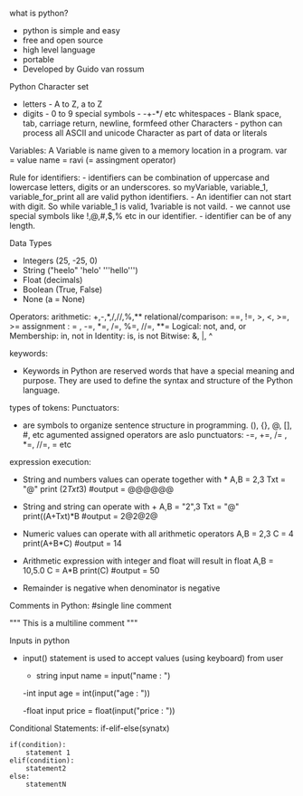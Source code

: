 what is python?
- python is simple and easy
- free and open source
- high level language
- portable
- Developed by Guido van rossum


Python Character set
- letters - A to Z, a to Z
- digits - 0 to 9
special symbols - -+-*/ etc
whitespaces - Blank space, tab, carriage return, newline, formfeed
other Characters - python can process all ASCII and unicode Character as part of data or literals


Variables: 
    A Variable is name given to a memory location in a program.
    var = value
    name = ravi     (= assingment operator)



Rule for identifiers:
    - identifiers can be combination of uppercase and lowercase letters, digits or an underscores.
        so myVariable, variable_1, variable_for_print all are valid python identifiers.
    - An identifier can not start with digit. So while variable_1 is valid, 1variable is not vaild.
    - we cannot use special symbols like !,@,#,$,% etc in our identifier.
    - identifier can be of any length.


Data Types
 - Integers (25, -25, 0)
 - String ("heelo" 'helo' '''hello''')
 - Float (decimals)
 - Boolean (True, False)
 - None (a = None)
 
 
Operators:
arithmetic: +,-,*,/,//,%,**
relational/comparison: ==, !=, >, <, >=, >=
assignment : = , -=, *=, /=, %=, //=, **=
Logical: not, and, or
Membership: in, not in
Identity: is, is not
Bitwise: &, |, ^
 
 
 keywords:
 - Keywords in Python are reserved words that have a special meaning and purpose. They are used to define the syntax and structure of the Python language.
 
 types of tokens: 
 Punctuators:
 - are symbols to organize sentence structure in programming. 
  (), {}, @, [], #, etc
  agumented assigned operators are aslo punctuators: -=, +=, /= , *=, //=, = etc
  
  
  expression execution: 
  
  - String and numbers values can operate together with *
	A,B = 2,3
  	Txt = "@"
 	print (2*Txt*3) #output = @@@@@@
  
  - String and string can operate with + 
   	A,B = "2",3
   	Txt = "@"
   	print((A+Txt)*B #output = 2@2@2@
   	
  - Numeric values can operate with all arithmetic operators
  	A,B = 2,3
  	C = 4
  	print(A+B*C) #output = 14
  	
  - Arithmetic expression with integer and float will result in float
  	A,B = 10,5.0
  	C = A*B
  	print(C)  #output = 50
  
  - Remainder is negative when denominator is negative
  
  
  
 Comments in Python:
  #single line comment
  
  """ This is 
  a multiline 
  comment """
  
  
  Inputs in python
  - input() statement is used to accept values (using keyboard) from user
  	- string input
  		name = input("name : ")
  	
  	-int input
  		age = int(input("age : "))
  		
  	-float input
  		price = float(input("price : "))
  		

  		
Conditional Statements: 
 if-elif-else(synatx)
 	
 	if(condition):
 		statement 1
 	elif(condition):
 		statement2
 	else:
 		statementN
  		

 


  
 
 
